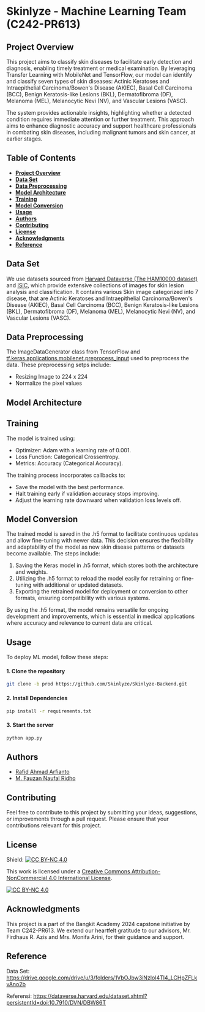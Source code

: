 # Skinlyze - Machine Learning Team (C242-PR613)
## Project Overview
This project aims to classify skin diseases to facilitate early detection and diagnosis, enabling timely treatment or medical examination. By leveraging Transfer Learning with MobileNet and TensorFlow, our model can identify and classify seven types of skin diseases: Actinic Keratoses and Intraepithelial Carcinoma/Bowen's Disease (AKIEC), Basal Cell Carcinoma (BCC), Benign Keratosis-like Lesions (BKL), Dermatofibroma (DF), Melanoma (MEL), Melanocytic Nevi (NV), and Vascular Lesions (VASC).

The system provides actionable insights, highlighting whether a detected condition requires immediate attention or further treatment. This approach aims to enhance diagnostic accuracy and support healthcare professionals in combating skin diseases, including malignant tumors and skin cancer, at earlier stages.

## Table of Contents
- [**Project Overview**](https://github.com/Skinlyze/Skinlyze-ML?tab=readme-ov-file#table-of-contents)
- [**Data Set**](https://github.com/Skinlyze/Skinlyze-ML?tab=readme-ov-file#data-set)
- [**Data Preprocessing**](https://github.com/Skinlyze/Skinlyze-ML?tab=readme-ov-file#data-preprocessing)
- [**Model Architecture**](https://github.com/Skinlyze/Skinlyze-ML?tab=readme-ov-file#model-architecture)
- [**Training**](https://github.com/Skinlyze/Skinlyze-ML?tab=readme-ov-file#training)
- [**Model Conversion**](https://github.com/Skinlyze/Skinlyze-ML?tab=readme-ov-file#model-conversion)
- [**Usage**](https://github.com/Skinlyze/Skinlyze-ML?tab=readme-ov-file#usage)
- [**Authors**](https://github.com/Skinlyze/Skinlyze-ML?tab=readme-ov-file#authors)
- [**Contributing**](https://github.com/Skinlyze/Skinlyze-ML?tab=readme-ov-file#contributing)
- [**License**](https://github.com/Skinlyze/Skinlyze-ML?tab=readme-ov-file#license)
- [**Acknowledgments**](https://github.com/Skinlyze/Skinlyze-ML?tab=readme-ov-file#acknowledgments)
- [**Reference**](https://github.com/Skinlyze/Skinlyze-ML?tab=readme-ov-file#reference)


## Data Set
We use datasets sourced from [Harvard Dataverse (The HAM10000 dataset)](https://dataverse.harvard.edu/dataset.xhtml?persistentId=doi:10.7910/DVN/DBW86T) and [ISIC](https://challenge.isic-archive.com/data/#2018), which provide extensive collections of images for skin lesion analysis and classification. It contains various Skin image categorized into 7 disease, that are Actinic Keratoses and Intraepithelial Carcinoma/Bowen's Disease (AKIEC), Basal Cell Carcinoma (BCC), Benign Keratosis-like Lesions (BKL), Dermatofibroma (DF), Melanoma (MEL), Melanocytic Nevi (NV), and Vascular Lesions (VASC).

## Data Preprocessing
The ImageDataGenerator class from TensorFlow and [tf.keras.applications.mobilenet.preprocess_input](https://www.tensorflow.org/api_docs/python/tf/keras/applications/mobilenet/preprocess_input) used to preprocess the data. These preprocessing setps include:
 - Resizing Image to 224 x 224
 - Normalize the pixel values

## Model Architecture


## Training
The model is trained using:

- Optimizer: Adam with a learning rate of 0.001.
- Loss Function: Categorical Crossentropy.
- Metrics: Accuracy (Categorical Accuracy).

The training process incorporates callbacks to:

- Save the model with the best performance.
- Halt training early if validation accuracy stops improving.
- Adjust the learning rate downward when validation loss levels off.

## Model Conversion
The trained model is saved in the .h5 format to facilitate continuous updates and allow fine-tuning with newer data. This decision ensures the flexibility and adaptability of the model as new skin disease patterns or datasets become available. The steps include:
1. Saving the Keras model in .h5 format, which stores both the architecture and weights.
2. Utilizing the .h5 format to reload the model easily for retraining or fine-tuning with additional or updated datasets.
3. Exporting the retrained model for deployment or conversion to other formats, ensuring compatibility with various systems.

By using the .h5 format, the model remains versatile for ongoing development and improvements, which is essential in medical applications where accuracy and relevance to current data are critical.

## Usage

To deploy ML model, follow these steps:
#### 1. Clone the repository

```bash
git clone -b prod https://github.com/Skinlyze/Skinlyze-Backend.git
```

#### 2. Install Dependencies
```bash
pip install -r requirements.txt
```
#### 3. Start the server
```bash
python app.py
```

## Authors
- [Rafid Ahmad Arfianto](https://github.com/rafid0004)
- [M. Fauzan Naufal Ridho](https://github.com/ozannaufal15)

## Contributing
Feel free to contribute to this project by submitting your ideas, suggestions, or improvements through a pull request. Please ensure that your contributions relevant for this project.

## License
Shield: [![CC BY-NC 4.0][cc-by-nc-shield]][cc-by-nc]

This work is licensed under a
[Creative Commons Attribution-NonCommercial 4.0 International License][cc-by-nc].

[![CC BY-NC 4.0][cc-by-nc-image]][cc-by-nc]

[cc-by-nc]: https://creativecommons.org/licenses/by-nc/4.0/
[cc-by-nc-image]: https://licensebuttons.net/l/by-nc/4.0/88x31.png
[cc-by-nc-shield]: https://img.shields.io/badge/License-CC%20BY--NC%204.0-lightgrey.svg

## Acknowledgments
This project is a part of the Bangkit Academy 2024 capstone initiative by Team C242-PR613. We extend our heartfelt gratitude to our advisors, Mr. Firdhaus R. Azis and Mrs. Monifa Arini, for their guidance and support.

## Reference
Data Set: <https://drive.google.com/drive/u/3/folders/1VbOJbw3iNzIol4Tl4_LCHpZFLkvAno2b>

Referensi: <https://dataverse.harvard.edu/dataset.xhtml?persistentId=doi:10.7910/DVN/DBW86T>
